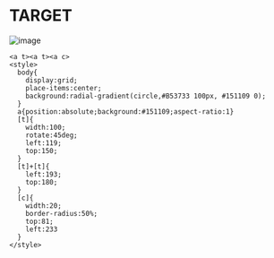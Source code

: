 # TARGET

![image](https://github.com/user-attachments/assets/622d619c-3440-406b-808e-9e367d821f65)

```
<a t><a t><a c>
<style>
  body{
    display:grid;
    place-items:center;
    background:radial-gradient(circle,#B53733 100px, #151109 0);
  }
  a{position:absolute;background:#151109;aspect-ratio:1}
  [t]{
    width:100;
    rotate:45deg;
    left:119;
    top:150;
  }
  [t]+[t]{
    left:193;
    top:180;
  }
  [c]{
    width:20;
    border-radius:50%;
    top:81;
    left:233
  }
</style>
```
